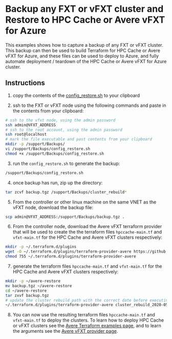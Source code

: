 # Backup any FXT or vFXT cluster and Restore to HPC Cache or Avere vFXT for Azure

This examples shows how to capture a backup of any FXT or vFXT cluster.  This backup can then be used to build Terraform for HPC Cache or Avere vFXT for Azure, and these files can be used to deploy to Azure, and fully automate deployment / teardown of the HPC Cache or Avere vFXT for Azure cluster.

## Instructions

1. copy the contents of the [config_restore.sh](https://raw.githubusercontent.com/Azure/Avere/master/src/terraform/examples/backuprestore/config_restore.sh) to your clipboard

2. ssh to the FXT or vFXT node using the following commands and paste in the contents from your clipboard:
```bash
# ssh to the vfxt node, using the admin password
ssh admin@VFXT_ADDRESS
# ssh to the root account, using the admin password
ssh root@localhost
# mark the file executable and past contents from your clipboard
mkdir -p /support/Backups/
vi /support/Backups/config_restore.sh 
chmod +x /support/Backups/config_restore.sh
```

3. run the `config_restore.sh` to generate the backup:
```bash
/support/Backups/config_restore.sh
```

4. once backup has run, zip up the directory:
```bash
tar zcvf backup.tgz /support/Backups/cluster_rebuild*
```

5. From the controller or other linux machine on the same VNET as the vFXT node, download the backup file:
```bash
scp admin@VFXT_ADDRESS:/support/Backups/backup.tgz .
```

6. From the controller node, download the Avere vFXT terraform provider that will be used to create the the terraform files `hpccache-main.tf` and `vfxt-main.tf` for the HPC Cache and Avere vFXT clusters respectively:
```bash
mkdir -p ~/.terraform.d/plugins
wget -O ~/.terraform.d/plugins/terraform-provider-avere https://github.com/Azure/Avere/releases/download/tfprovider_v0.8.4/terraform-provider-avere
chmod 755 ~/.terraform.d/plugins/terraform-provider-avere
```

7. generate the terraform files `hpccache-main.tf` and `vfxt-main.tf` for the HPC Cache and Avere vFXT clusters respectively:
```bash
mkdir -p ~/avere-restore
mv backup.tgz ~/avere-restore
cd ~/avere-restore
tar zxvf backup.tgz
# update the cluster rebuild path with the correct date before executing
~/.terraform.d/plugins/terraform-provider-avere cluster_rebuild_2020-05-04_17_30_00
```

8. You can now use the resulting terraform files `hpccache-main.tf` and `vfxt-main.tf` to deploy the clusters.  To learn how to deploy HPC Cache or vFXT clusters see the [Avere Terraform examples page](https://github.com/Azure/Avere/tree/master/src/terraform), and to learn the arguments see the [Avere vFXT provider page](https://github.com/Azure/Avere/tree/master/src/terraform/providers/terraform-provider-avere).
